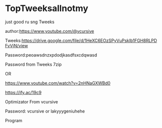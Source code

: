 # TopTweeksallnotmy
just good ru sng Tweeks


author:https://www.youtube.com/@vcursive


Tweeks:https://drive.google.com/file/d/1HeXC6EOzSPyVuPskIb1FGH8RLPDFvVjN/view


Password:peoawsdnzxpdodjkasdfsxcdqwasd


Password from Tweeks 7zip

OR

https://www.youtube.com/watch?v=2nHNaGXWBd0

https://ify.ac/19c9 

Optimizator From vcursive

Password: vcursive or lakyyygeniuhehe

Program
